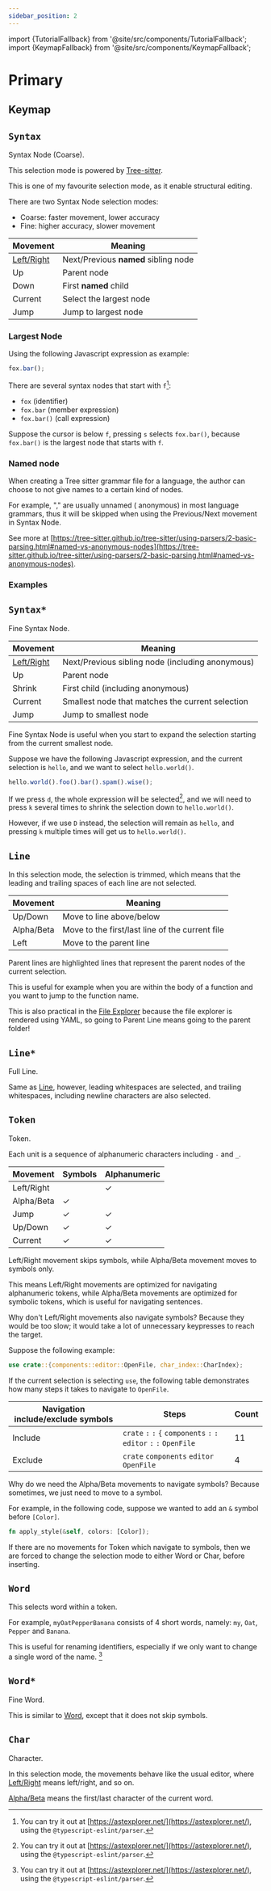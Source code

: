 ```yaml
---
sidebar_position: 2
---
```


import {TutorialFallback} from '@site/src/components/TutorialFallback';
import {KeymapFallback} from '@site/src/components/KeymapFallback';

# Primary

## Keymap

<KeymapFallback filename="Primary Selection Modes"/>

## `Syntax`

Syntax Node (Coarse).

This selection mode is powered by [Tree-sitter](https://github.com/tree-sitter).

This is one of my favourite selection mode, as it enable structural editing.

There are two Syntax Node selection modes:

- Coarse: faster movement, lower accuracy
- Fine: higher accuracy, slower movement

| Movement                                       | Meaning                              |
| ---------------------------------------------- | ------------------------------------ |
| [Left/Right](../core-movements.md#--leftright) | Next/Previous **named** sibling node |
| Up                                             | Parent node                          |
| Down                                           | First **named** child                |
| Current                                        | Select the largest node              |
| Jump                                           | Jump to largest node                 |

### Largest Node

Using the following Javascript expression as example:

```js
fox.bar();
```

There are several syntax nodes that start with `f`[^1]:

- `fox` (identifier)
- `fox.bar` (member expression)
- `fox.bar()` (call expression)

Suppose the cursor is below `f`, pressing `s` selects `fox.bar()`, because `fox.bar()` is the largest node that starts with `f`.

[^1]: You can try it out at [https://astexplorer.net/](https://astexplorer.net/), using the `@typescript-eslint/parser`.

### Named node

When creating a Tree sitter grammar file for a language, the author can choose
to not give names to a certain kind of nodes.

For example, "," are usually unnamed (
anonymous) in most language grammars, thus it will be skipped when using the
Previous/Next movement in Syntax Node.

See more at [https://tree-sitter.github.io/tree-sitter/using-parsers/2-basic-parsing.html#named-vs-anonymous-nodes](https://tree-sitter.github.io/tree-sitter/using-parsers/2-basic-parsing.html#named-vs-anonymous-nodes).

### Examples

<TutorialFallback filename="syntax-node"/>

## `Syntax*`

Fine Syntax Node.

| Movement                                       | Meaning                                          |
| ---------------------------------------------- | ------------------------------------------------ |
| [Left/Right](../core-movements.md#--leftright) | Next/Previous sibling node (including anonymous) |
| Up                                             | Parent node                                      |
| Shrink                                         | First child (including anonymous)                |
| Current                                        | Smallest node that matches the current selection |
| Jump                                           | Jump to smallest node                            |

Fine Syntax Node is useful when you start to expand the selection starting from the current smallest node.

Suppose we have the following Javascript expression, and the current selection is `hello`, and we want to select `hello.world()`.

```js
hello.world().foo().bar().spam().wise();
```

If we press `d`, the whole expression will be selected[^1], and we will need to press `k` several times to shrink the selection down to `hello.world()`.

However, if we use `D` instead, the selection will remain as `hello`, and pressing `k` multiple times will get us to `hello.world()`.

[^1]: See [Largest Node](#largest-node)

## `Line`

In this selection mode, the selection is trimmed, which means that the leading
and trailing spaces of each line are not selected.

| Movement   | Meaning                                         |
| ---------- | ----------------------------------------------- |
| Up/Down    | Move to line above/below                        |
| Alpha/Beta | Move to the first/last line of the current file |
| Left       | Move to the parent line                         |

Parent lines are highlighted lines that represent the parent nodes of the current selection.

This is useful for example when you are within the body of a function and you want to jump to the function name.

This is also practical in the [File Explorer](../../components/file-explorer.md) because the file explorer is rendered using YAML, so going to Parent Line means going to the parent folder!

<TutorialFallback filename="line"/>

## `Line*`

Full Line.

Same as [Line](#line), however, leading whitespaces are selected, and trailing whitespaces, including newline characters are also selected.

## `Token`

Token.

Each unit is a sequence of alphanumeric characters including `-` and `_`.

| Movement   | Symbols | Alphanumeric |
| ---------- | ------- | ------------ |
| Left/Right |         | ✓            |
| Alpha/Beta | ✓       |              |
| Jump       | ✓       | ✓            |
| Up/Down    | ✓       | ✓            |
| Current    | ✓       | ✓            |

Left/Right movement skips symbols, while Alpha/Beta movement moves to symbols only.

This means Left/Right movements are optimized for navigating alphanumeric tokens,
while Alpha/Beta movements are optimized for symbolic tokens, which is useful for navigating sentences.

Why don't Left/Right movements also navigate symbols? Because they would be too slow; it would take a lot of unnecessary keypresses to reach the target.

Suppose the following example:

```rs
use crate::{components::editor::OpenFile, char_index::CharIndex};
```

If the current selection is selecting `use`, the following table demonstrates how many steps it takes to navigate to `OpenFile`.

| Navigation include/exclude symbols | Steps                                                                | Count |
| ---------------------------------- | -------------------------------------------------------------------- | ----- |
| Include                            | `crate` `:` `:` `{` `components` `:` `:` `editor` `:` `:` `OpenFile` | 11    |
| Exclude                            | `crate` `components` `editor` `OpenFile`                             | 4     |

Why do we need the Alpha/Beta movements to navigate symbols? Because sometimes, we just need to move to a symbol.

For example, in the following code, suppose we wanted to add an `&` symbol before `[Color]`.

```rs
fn apply_style(&self, colors: [Color]);
```

If there are no movements for Token which navigate to symbols, then we are forced to change the selection mode to either Word or Char, before inserting.

<TutorialFallback filename="token"/>

[^1]: This is possible because even Prompt is an editor, so the Word mode also works there. See [Core Concepts](../../core-concepts.md#2-every-component-is-a-buffereditor)
[^1]: This is possible because even Prompt is an editor, so the Word mode also works there. See [Core Concepts](../../core-concepts.md#2-every-component-is-a-buffereditor)

## `Word`

This selects word within a token.

For example, `myOatPepperBanana` consists of 4 short words, namely: `my`, `Oat`, `Pepper` and `Banana`.

This is useful for renaming identifiers, especially if we only want to change a single word of the name. [^1]

<TutorialFallback filename="word"/>

## `Word*`

Fine Word.

This is similar to [Word](#word), except that it does not skip symbols.

<TutorialFallback filename="fine-word"/>

## `Char`

Character.

In this selection mode, the movements behave like the usual editor, where [Left/Right](./../core-movements.md#--leftright) means left/right, and so on.

[Alpha/Beta](./../core-movements.md#--alphabeta) means the first/last character of the current word.

<TutorialFallback filename="char"/>
